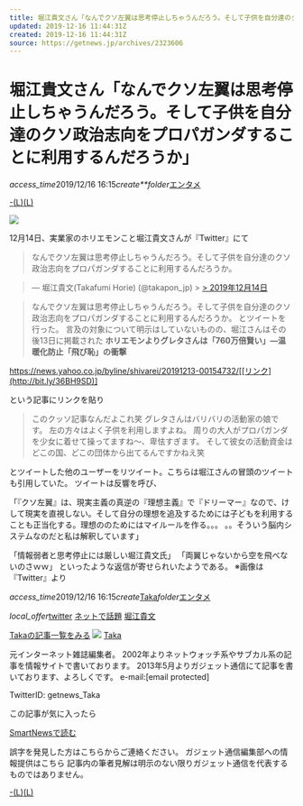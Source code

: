 ```yaml
---
title: 堀江貴文さん「なんでクソ左翼は思考停止しちゃうんだろう。そして子供を自分達のクソ政治志向をプロパガンダすることに利用するんだろうか」
updated: 2019-12-16 11:44:31Z
created: 2019-12-16 11:44:31Z
source: https://getnews.jp/archives/2323606
---
```


# 堀江貴文さん「なんでクソ左翼は思考停止しちゃうんだろう。そして子供を自分達のクソ政治志向をプロパガンダすることに利用するんだろうか」

*access_time*2019/12/16 16:15*create**folder*[エンタメ](https://getnews.jp/cat/entertainment)

[-](https://twitter.com/search?q=https://getnews.jp/archives/2323606)[(L)](http://line.me/R/msg/text/?%E5%A0%80%E6%B1%9F%E8%B2%B4%E6%96%87%E3%81%95%E3%82%93%E3%80%8C%E3%81%AA%E3%82%93%E3%81%A7%E3%82%AF%E3%82%BD%E5%B7%A6%E7%BF%BC%E3%81%AF%E6%80%9D%E8%80%83%E5%81%9C%E6%AD%A2%E3%81%97%E3%81%A1%E3%82%83%E3%81%86%E3%82%93%E3%81%A0%E3%82%8D%E3%81%86%E3%80%82%E3%81%9D%E3%81%97%E3%81%A6%E5%AD%90%E4%BE%9B%E3%82%92%E8%87%AA%E5%88%86%E9%81%94%E3%81%AE%E3%82%AF%E3%82%BD%E6%94%BF%E6%B2%BB%E5%BF%97%E5%90%91%E3%82%92%E3%83%97%E3%83%AD%E3%83%91%E3%82%AC%E3%83%B3%E3%83%80%E3%81%99%E3%82%8B%E3%81%93%E3%81%A8%E3%81%AB%E5%88%A9%E7%94%A8%E3%81%99%E3%82%8B%E3%82%93%E3%81%A0%E3%82%8D%E3%81%86%E3%81%8B%E3%80%8D%20%EF%BD%9C%20+https://getnews.jp/archives/2323606)[(L)](http://b.hatena.ne.jp/add?mode=confirm&url=https://getnews.jp/archives/2323606&title=%E5%A0%80%E6%B1%9F%E8%B2%B4%E6%96%87%E3%81%95%E3%82%93%E3%80%8C%E3%81%AA%E3%82%93%E3%81%A7%E3%82%AF%E3%82%BD%E5%B7%A6%E7%BF%BC%E3%81%AF%E6%80%9D%E8%80%83%E5%81%9C%E6%AD%A2%E3%81%97%E3%81%A1%E3%82%83%E3%81%86%E3%82%93%E3%81%A0%E3%82%8D%E3%81%86%E3%80%82%E3%81%9D%E3%81%97%E3%81%A6%E5%AD%90%E4%BE%9B%E3%82%92%E8%87%AA%E5%88%86%E9%81%94%E3%81%AE%E3%82%AF%E3%82%BD%E6%94%BF%E6%B2%BB%E5%BF%97%E5%90%91%E3%82%92%E3%83%97%E3%83%AD%E3%83%91%E3%82%AC%E3%83%B3%E3%83%80%E3%81%99%E3%82%8B%E3%81%93%E3%81%A8%E3%81%AB%E5%88%A9%E7%94%A8%E3%81%99%E3%82%8B%E3%82%93%E3%81%A0%E3%82%8D%E3%81%86%E3%81%8B%E3%80%8D%20%EF%BD%9C%20)

[![](https://px1img.getnews.jp/img/archives/2019/12/horiemon1214.jpg)](https://getnews.jp/archives/2323606/horiemon1214)

12月14日、実業家のホリエモンこと堀江貴文さんが『Twitter』にて
> なんでクソ左翼は思考停止しちゃうんだろう。そして子供を自分達のクソ政治志向をプロパガンダすることに利用するんだろうか。

> — 堀江貴文(Takafumi Horie) (@takapon_jp) > [> 2019年12月14日](https://twitter.com/takapon_jp/status/1205736493588725760?ref_src=twsrc%5Etfw)

> なんでクソ左翼は思考停止しちゃうんだろう。そして子供を自分達のクソ政治志向をプロパガンダすることに利用するんだろうか。
とツイートを行った。
言及の対象について明示はしていないものの、堀江さんはその後13日に掲載された
**ホリエモンよりグレタさんは「760万倍賢い」―温暖化防止「飛び恥」の衝撃**

https://news.yahoo.co.jp/byline/shivarei/20191213-00154732/[[リンク](http://bit.ly/36BH9SD)]

という記事にリンクを貼り

> このクッソ記事なんだよこれ笑 グレタさんはバリバリの活動家の娘です。 左の方々はよく子供を利用しますよね。 周りの大人がプロパガンダを少女に着せて操ってますね〜、卑怯すぎます。 そして彼女の活動資金はどこの国、どこの団体から出てるんですかねえ笑

とツイートした他のユーザーをリツイート。こちらは堀江さんの冒頭のツイートも引用していた。
ツイートは反響を呼び、

「『クソ左翼』は、現実主義の真逆の『理想主義』で『ドリーマー』なので、けして現実を直視しない。そして自分の理想を追及するためには子どもを利用することも正当化する。理想ののためにはマイルールを作る。。。 。。そういう脳内システムなのだと私は解釈しています」

「情報弱者と思考停止には厳しい堀江貴文氏」
「両翼じゃないから空を飛べないのさｗｗ」
といったような返信が寄せられいたようである。
※画像は『Twitter』より

*access_time*2019/12/16 16:15*create*[Taka](https://getnews.jp/author/taka)*folder*[エンタメ](https://getnews.jp/cat/entertainment)

*local_offer*[twitter](https://getnews.jp/tag/twitter)  [ネットで話題](https://getnews.jp/tag/%e3%83%8d%e3%83%83%e3%83%88%e3%81%a7%e8%a9%b1%e9%a1%8c)  [堀江貴文](https://getnews.jp/tag/%e5%a0%80%e6%b1%9f%e8%b2%b4%e6%96%87)

[Takaの記事一覧をみる](https://getnews.jp/author/taka)
![](https://px1img.getnews.jp/img/archives/2013/08/Taka_avatar.JPG)
[Taka](https://getnews.jp/author/taka)

元インターネット雑誌編集者。 2002年よりネットウォッチ系やサブカル系の記事を情報サイトで書いております。 2013年5月よりガジェット通信にて記事を書いております、よろしくです。 e-mail:[email protected]

TwitterID: getnews_Taka

この記事が気に入ったら

[SmartNewsで読む](https://b.smartnews.be/r/RJIiJxTxr1wjVS31)

誤字を発見した方はこちらからご連絡ください。
ガジェット通信編集部への情報提供はこちら
記事内の筆者見解は明示のない限りガジェット通信を代表するものではありません。

[-](https://twitter.com/search?q=https://getnews.jp/archives/2323606)[(L)](http://line.me/R/msg/text/?%E5%A0%80%E6%B1%9F%E8%B2%B4%E6%96%87%E3%81%95%E3%82%93%E3%80%8C%E3%81%AA%E3%82%93%E3%81%A7%E3%82%AF%E3%82%BD%E5%B7%A6%E7%BF%BC%E3%81%AF%E6%80%9D%E8%80%83%E5%81%9C%E6%AD%A2%E3%81%97%E3%81%A1%E3%82%83%E3%81%86%E3%82%93%E3%81%A0%E3%82%8D%E3%81%86%E3%80%82%E3%81%9D%E3%81%97%E3%81%A6%E5%AD%90%E4%BE%9B%E3%82%92%E8%87%AA%E5%88%86%E9%81%94%E3%81%AE%E3%82%AF%E3%82%BD%E6%94%BF%E6%B2%BB%E5%BF%97%E5%90%91%E3%82%92%E3%83%97%E3%83%AD%E3%83%91%E3%82%AC%E3%83%B3%E3%83%80%E3%81%99%E3%82%8B%E3%81%93%E3%81%A8%E3%81%AB%E5%88%A9%E7%94%A8%E3%81%99%E3%82%8B%E3%82%93%E3%81%A0%E3%82%8D%E3%81%86%E3%81%8B%E3%80%8D%20%EF%BD%9C%20+https://getnews.jp/archives/2323606)[(L)](http://b.hatena.ne.jp/add?mode=confirm&url=https://getnews.jp/archives/2323606&title=%E5%A0%80%E6%B1%9F%E8%B2%B4%E6%96%87%E3%81%95%E3%82%93%E3%80%8C%E3%81%AA%E3%82%93%E3%81%A7%E3%82%AF%E3%82%BD%E5%B7%A6%E7%BF%BC%E3%81%AF%E6%80%9D%E8%80%83%E5%81%9C%E6%AD%A2%E3%81%97%E3%81%A1%E3%82%83%E3%81%86%E3%82%93%E3%81%A0%E3%82%8D%E3%81%86%E3%80%82%E3%81%9D%E3%81%97%E3%81%A6%E5%AD%90%E4%BE%9B%E3%82%92%E8%87%AA%E5%88%86%E9%81%94%E3%81%AE%E3%82%AF%E3%82%BD%E6%94%BF%E6%B2%BB%E5%BF%97%E5%90%91%E3%82%92%E3%83%97%E3%83%AD%E3%83%91%E3%82%AC%E3%83%B3%E3%83%80%E3%81%99%E3%82%8B%E3%81%93%E3%81%A8%E3%81%AB%E5%88%A9%E7%94%A8%E3%81%99%E3%82%8B%E3%82%93%E3%81%A0%E3%82%8D%E3%81%86%E3%81%8B%E3%80%8D%20%EF%BD%9C%20)